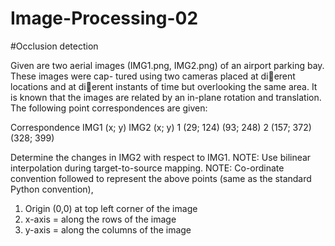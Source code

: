 # Image-Processing-02

#Occlusion detection

Given are two aerial images (IMG1.png, IMG2.png) of an airport parking bay. These images were cap-
tured using two cameras placed at dierent locations and at dierent instants of time but overlooking
the same area. It is known that the images are related by an in-plane rotation and translation.
The following point correspondences are given:

Correspondence     IMG1 (x; y)     IMG2 (x; y)
     1              (29; 124)       (93; 248)
     2              (157; 372)      (328; 399)
     
Determine the changes in IMG2 with respect to IMG1.
NOTE: Use bilinear interpolation during target-to-source mapping.
NOTE: Co-ordinate convention followed to represent the above points (same as the standard Python
convention),
1. Origin (0,0) at top left corner of the image
2. x-axis = along the rows of the image
3. y-axis = along the columns of the image
